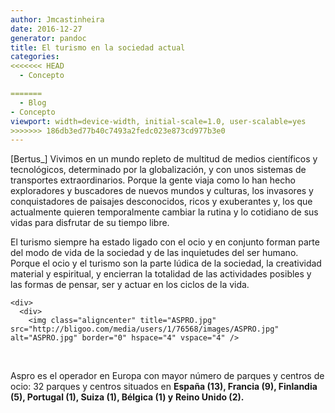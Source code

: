 ```yaml
---
author: Jmcastinheira
date: 2016-12-27
generator: pandoc
title: El turismo en la sociedad actual
categories:
<<<<<<< HEAD
  - Concepto

=======
  - Blog
- Concepto
viewport: width=device-width, initial-scale=1.0, user-scalable=yes
>>>>>>> 186db3ed77b40c7493a2fedc023e873cd977b3e0
---
```




\[Bertus\_\] Vivimos en un mundo repleto de multitud de medios
científicos y tecnológicos, determinado por la globalización, y con unos
sistemas de transportes extraordinarios. Porque la gente viaja como lo
han hecho exploradores y buscadores de nuevos mundos y culturas, los
invasores y conquistadores de paisajes desconocidos, ricos y exuberantes
y, los que actualmente quieren temporalmente cambiar la rutina y lo
cotidiano de sus vidas para disfrutar de su tiempo libre.

El turismo siempre ha estado ligado con el ocio y en conjunto forman
parte del modo de vida de la sociedad y de las inquietudes del ser
humano. Porque el ocio y el turismo son la parte lúdica de la sociedad,
la creatividad material y espiritual, y encierran la totalidad de las
actividades posibles y las formas de pensar, ser y actuar en los ciclos
de la vida.

<div>

    <div>
      <div>
        <img class="aligncenter" title="ASPRO.jpg" src="http://bligoo.com/media/users/1/76568/images/ASPRO.jpg" alt="ASPRO.jpg" border="0" hspace="4" vspace="4" />
      
    



 

Aspro es el operador en Europa con mayor número de parques y centros de
ocio: 32 parques y centros situados en **España (13), Francia (9),
Finlandia (5), Portugal (1), Suiza (1), Bélgica (1) y** **Reino Unido
(2).**
